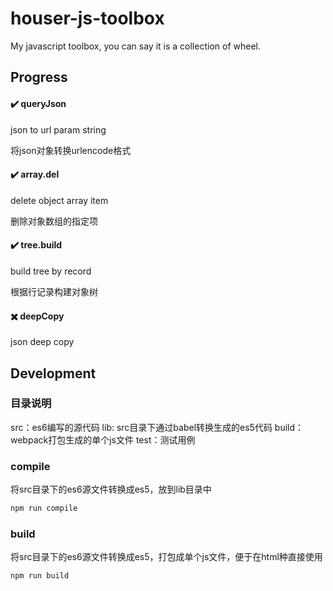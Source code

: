 # houser-js-toolbox
My javascript toolbox, you can say it is a collection of wheel.

## Progress

#### :heavy_check_mark: queryJson

json to url param string

将json对象转换urlencode格式

#### :heavy_check_mark: array.del

delete object array item

删除对象数组的指定项

#### :heavy_check_mark: tree.build

build tree by record

根据行记录构建对象树

#### :heavy_multiplication_x: deepCopy

json deep copy

## Development

### 目录说明

src：es6编写的源代码
lib: src目录下通过babel转换生成的es5代码
build：webpack打包生成的单个js文件
test：测试用例

### compile

将src目录下的es6源文件转换成es5，放到lib目录中

```bash
npm run compile
```

### build

将src目录下的es6源文件转换成es5，打包成单个js文件，便于在html种直接使用

```bash
npm run build
```
